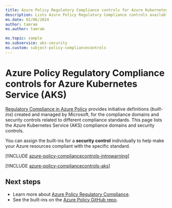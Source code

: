 ```yaml
---
title: Azure Policy Regulatory Compliance controls for Azure Kubernetes Service (AKS)
description: Lists Azure Policy Regulatory Compliance controls available for Azure Kubernetes Service (AKS). These built-in policy definitions provide common approaches to managing the compliance of your Azure resources.
ms.date: 02/06/2024
author: tamram
ms.author: tamram

ms.topic: sample
ms.subservice: aks-security
ms.custom: subject-policy-compliancecontrols
---
```


# Azure Policy Regulatory Compliance controls for Azure Kubernetes Service (AKS)

[Regulatory Compliance in Azure Policy](/azure/governance/policy/concepts/regulatory-compliance)
provides initiative definitions (*built-ins*) created and managed by Microsoft, for the compliance domains and security controls related to different compliance standards. This page lists the Azure Kubernetes Service (AKS) compliance domains and security controls.

You can assign the built-ins for a **security control** individually to help make your Azure resources compliant with the specific standard.

[!INCLUDE [azure-policy-compliancecontrols-introwarning](~/../azure-docs-pr/includes/policy/standards/intro-warning.md)]

[!INCLUDE [azure-policy-compliancecontrols-aks](~/../azure-docs-pr/includes/policy/standards/byrp/microsoft.containerservice.md)]

## Next steps

- Learn more about [Azure Policy Regulatory Compliance](/azure/governance/policy/concepts/regulatory-compliance).
- See the built-ins on the [Azure Policy GitHub repo](https://github.com/Azure/azure-policy).

